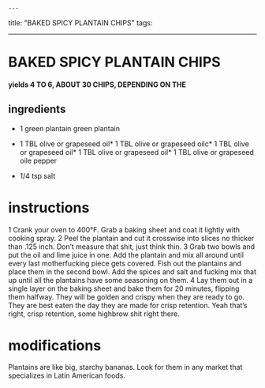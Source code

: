 

	---
title: "BAKED SPICY PLANTAIN CHIPS"
tags:

---
# BAKED SPICY PLANTAIN CHIPS
#### yields 4 TO 6, ABOUT 30 CHIPS, DEPENDING ON THE
## ingredients
* 1 green plantain green plantain
* 1 TBL olive or grapeseed oil* 1 TBL olive or grapeseed oilc* 1 TBL olive or grapeseed oil* 1 TBL olive or grapeseed oil* 1 TBL olive or grapeseed oile pepper

* 1/4 tsp salt

# instructions
1 Crank your oven to 400°F. Grab a baking sheet and coat it lightly with cooking spray.
2 Peel the plantain and cut it crosswise into slices no thicker than .125 inch. Don’t measure
that shit, just think thin.
3 Grab two bowls and put the oil and lime juice in one. Add the plantain and mix all around
until every last motherfucking piece gets covered. Fish out the plantains and place them in the
second bowl. Add the spices and salt and fucking mix that up until all the plantains have some
seasoning on them.
4 Lay them out in a single layer on the baking sheet and bake them for 20 minutes, flipping
them halfway. They will be golden and crispy when they are ready to go. They are best eaten the
day they are made for crisp retention. Yeah that’s right, crisp retention, some highbrow shit right
there.

# modifications

Plantains are like big, starchy bananas. Look for them in any market that specializes in Latin American foods.
	
	

